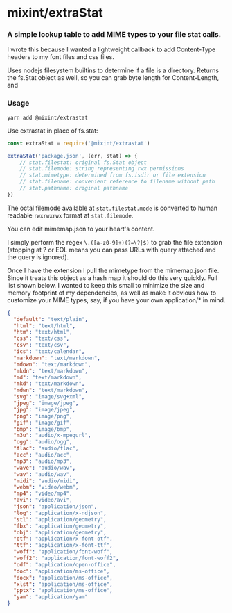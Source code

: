 # mixint/extraStat
### A simple lookup table to add MIME types to your file stat calls.

I wrote this because I wanted a lightweight callback to add Content-Type headers to my font files and css files.

Uses nodejs filesystem builtins to determine if a file is a directory. Returns the fs.Stat object as well, so you can grab byte length for Content-Length, and 

### Usage
`yarn add @mixint/extrastat`

Use extrastat in place of fs.stat:

```js
const extraStat = require('@mixint/extrastat')

extraStat('package.json', (err, stat) => {
    // stat.filestat: original fs.Stat object
    // stat.filemode: string representing rwx permissions
    // stat.mimetype: determined from fs.isdir or file extension
    // stat.filename: convenient reference to filename without path
    // stat.pathname: original pathname
})
```

The octal filemode available at `stat.filestat.mode` is converted to human readable `rwxrwxrwx` format at `stat.filemode`.

You can edit mimemap.json to your heart's content.

I simply perform the regex `\.([a-z0-9]+)(?=\?|$)` to grab the file extension (stopping at ? or EOL means you can pass URLs with query attached and the query is ignored).

Once I have the extension I pull the mimetype from the mimemap.json file. Since it treats this object as a hash map it should do this very quickly. Full list shown below. I wanted to keep this small to minimize the size and memory footprint of my dependencies, as well as make it obvious how to customize your MIME types, say, if you have your own application/* in mind.

```json
{
  "default": "text/plain",
  "html": "text/html",
  "htm": "text/html",
  "css": "text/css",
  "csv": "text/csv",
  "ics": "text/calendar",
  "markdown": "text/markdown",
  "mdown": "text/markdown",
  "mkdn": "text/markdown",
  "md": "text/markdown",
  "mkd": "text/markdown",
  "mdwn": "text/markdown",
  "svg": "image/svg+xml",
  "jpeg": "image/jpeg",
  "jpg": "image/jpeg",
  "png": "image/png",
  "gif": "image/gif",
  "bmp": "image/bmp",
  "m3u": "audio/x-mpequrl",
  "ogg": "audio/ogg",
  "flac": "audio/flac",
  "acc": "audio/acc",
  "mp3": "audio/mp3",
  "wave": "audio/wav",
  "wav": "audio/wav",
  "midi": "audio/midi",
  "webm": "video/webm",
  "mp4": "video/mp4",
  "avi": "video/avi",
  "json": "application/json",
  "log": "application/x-ndjson",
  "stl": "application/geometry",
  "fbx": "application/geometry",
  "obj": "application/geometry",
  "otf": "application/x-font-otf",
  "ttf": "application/x-font-ttf",
  "woff": "application/font-woff",
  "woff2": "application/font-woff2",
  "odf": "application/open-office",
  "doc": "application/ms-office",
  "docx": "application/ms-office",
  "xlst": "application/ms-office",
  "pptx": "application/ms-office",
  "yam": "application/yam"
}
```
